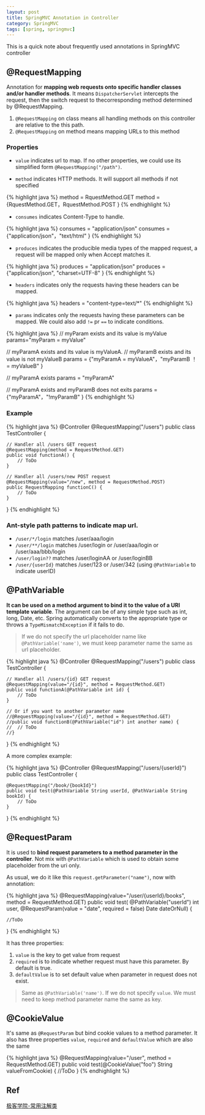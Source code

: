 ```yaml
---
layout: post
title: SpringMVC Annotation in Controller
category: SpringMVC
tags: [spring, springmvc]
---
```


This is a quick note about frequently used annotations in SpringMVC controller

## @RequestMapping

Annotation for **mapping web requests onto specific handler classes and/or handler methods**. It means `DispatcherServlet` intercepts the request, then the switch request to thecorresponding method determined by @RequestMapping.

1. `@RequestMapping` on class means all handling methods on this controller are relative to the this path.
2. `@RequestMapping` on method means mapping URLs to this method

### Properties

* `value` indicates url to map. If no other properties, we could use its simplified form `@RequestMapping("/path")`.

* `method` indicates HTTP methods. It will support all methods if not specified 

{% highlight java %}
method = RquestMethod.GET
method = {RquestMethod.GET，RquestMethod.POST }
{% endhighlight %}

* `consumes` indicates Content-Type to handle.

{% highlight java %}
consumes = "application/json"
consumes = {"application/json"，"text/html" }
{% endhighlight %}

* `produces` indicates the producible media types of the mapped request, a request will be mapped only when Accept matches it.

{% highlight java %}
produces = "application/json"
produces = {"application/json", "charset=UTF-8" }
{% endhighlight %}

* `headers` indicates only the requests having these headers can be mapped.

{% highlight java %}
headers = "content-type=text/*"
{% endhighlight %}

* `params` indicates only the requests having these parameters can be mapped. We could also add `!=` pr `==` to indicate conditions.

{% highlight java %}
// myParam exists and its value is myValue
params="myParam = myValue" 

// myParamA exists and its value is myValueA. // myParamB exists and its value is not myValueB
params = {"myParamA = myValueA"，"myParamB ！= myValueB" }

// myParamA exists
params = "myParamA" 

// myParamA exists and myParamB does not exits
params = {"myParamA"，"!myParamB" } 
{% endhighlight %}

### Example

{% highlight java %}
@Controller
@RequestMapping("/users") 
public class TestController {
	
	// Handler all /users GET request
    @RequestMapping(method = RequestMethod.GET) 
    public void functionA() {
    	// ToDo
    }

    // Handler all /users/new POST request
    @RequestMapping(value="/new", method = RequestMethod.POST)
    public RequestMapping functionC() {
    	// ToDo
    }

}
{% endhighlight %}

### Ant-style path patterns to indicate map url.

* `/user/*/login`  matches /user/aaa/login
* `/user/**/login` matches /user/login or /user/aaa/login or /user/aaa/bbb/login
* `/user/login??`  matches /user/loginAA or /user/loginBB
* `/user/{userId}` matches /user/123 or /user/342  (using `@PathVariable` to indicate userID)

## @PathVariable

**It can be used on a method argument to bind it to the value of a URI template variable**. The argument can be of any simple type such as int, long, Date, etc. Spring automatically converts to the appropriate type or throws a `TypeMismatchException` if it fails to do.

>If we do not specify the url placeholder name like `@PathVariable('name')`, we must keep parameter name the same as url placeholder.

{% highlight java %}
@Controller
@RequestMapping("/users") 
public class TestController {

    // Handler all /users/{id} GET request
    @RequestMapping(value="/{id}", method = RequestMethod.GET)
    public void functionA(@PathVariable int id) {
 		// ToDo
    }

    // Or if you want to another parameter name
    //@RequestMapping(value="/{id}", method = RequestMethod.GET)
    //public void functionB(@PathVariable("id") int another name) {
 	//	// ToDo
    //}
}
{% endhighlight %}

A more complex example:

{% highlight java %}
@Controller
@RequestMapping("/users/{userId}")
public class TestController {

  	@RequestMapping("/book/{bookId}")
  	public void test(@PathVariable String userId, @PathVariable String bookId) {
		// ToDo
  	}

}
{% endhighlight %}

## @RequestParam 

It is used to **bind request parameters to a method parameter in the controller**. Not mix with `@PathVariable` which is used to obtain some placeholder from the uri only.

As usual, we do it like this `request.getParameter("name")`, now with annotation:

{% highlight java %}
@RequestMapping(value="/user/{userId}/books", method = RequestMethod.GET)
public void test(
	@PathVariable("userId") int user,
    @RequestParam(value = "date", required = false) Date dateOrNull) {
  	
  	//ToDo
}
{% endhighlight %}

It has three properties:

1. `value` is the key to get value from request
2. `required` is to indicate whether request must have this parameter. By default is true.
3. `defaultValue` is to set default value when parameter in request does not exist.

>Same as `@PathVariable('name')`. If we do not specify `value`. We must need to keep method parameter name the same as key.


## @CookieValue

It's same as `@RequestParam` but bind cookie values to a method parameter. It also has three properties `value`, `required` and `defaultValue` which are also the same 

{% highlight java %}
@RequestMapping(value="/user", method = RequestMethod.GET)
public void test(@CookieValue("foo") String valueFromCookie) {
  	//ToDo
}
{% endhighlight %}

## Ref

[极客学院-常用注解类](http://jiuye.jikexueyuan.com/play?id=2239&class_id=36)
[](http://stackoverflow.com/questions/13715811/requestparam-vs-pathvariable)